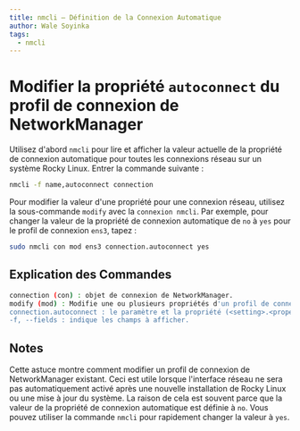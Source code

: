 ```yaml
---
title: nmcli — Définition de la Connexion Automatique
author: Wale Soyinka
tags:
  - nmcli
---
```


# Modifier la propriété `autoconnect` du profil de connexion de NetworkManager

Utilisez d'abord `nmcli` pour lire et afficher la valeur actuelle de la propriété de connexion automatique pour toutes les connexions réseau sur un système Rocky Linux. Entrer la commande suivante :

```bash
nmcli -f name,autoconnect connection 
```

Pour modifier la valeur d'une propriété pour une connexion réseau, utilisez la sous-commande `modify` avec la `connexion nmcli`. Par exemple, pour changer la valeur de la propriété de connexion automatique de `no` à `yes` pour le profil de connexion `ens3`, tapez :

```bash
sudo nmcli con mod ens3 connection.autoconnect yes
```

## Explication des Commandes

```bash
connection (con) : objet de connexion de NetworkManager. 
modify (mod) : Modifie une ou plusieurs propriétés d'un profil de connexion donné.
connection.autoconnect : le paramètre et la propriété (<setting>.<property>)
-f, --fields : indique les champs à afficher.
```

## Notes

Cette astuce montre comment modifier un profil de connexion de NetworkManager existant. Ceci est utile lorsque l'interface réseau ne sera pas automatiquement activé après une nouvelle installation de Rocky Linux ou une mise à jour du système. La raison de cela est souvent parce que la valeur de la propriété de connexion automatique est définie à `no`. Vous pouvez utiliser la commande `nmcli` pour rapidement changer la valeur à `yes`.  
